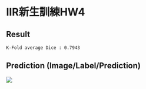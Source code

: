# IIR新生訓練HW4
## Result
```
K-Fold average Dice : 0.7943
```
## Prediction  (Image/Label/Prediction)

![](https://i.imgur.com/XWbrLPR.png)
